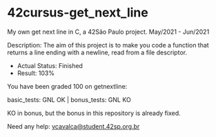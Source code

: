 # 42cursus-get_next_line
My own get next line in C, a 42São Paulo project. May/2021 - Jun/2021

Description: The aim of this project is to make you code a function that returns a line ending with a newline, read from a file descriptor.

- Actual Status: Finished
- Result: 103%

You have been graded 100 on getnextline:

basic_tests: GNL OK | bonus_tests: GNL KO

KO in bonus, but the bonus in this repository is already fixed.

Need any help: vcavalca@student.42sp.org.br
